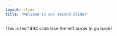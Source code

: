 ```yaml
---
layout: slide
title: "Welcome to our second slide!"
---
```

This is test1494 slide
Use the left arrow to go back!